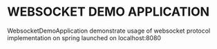 # WEBSOCKET DEMO APPLICATION
WebsocketDemoApplication demonstrate usage of websocket protocol implementation on spring
launched on localhost:8080